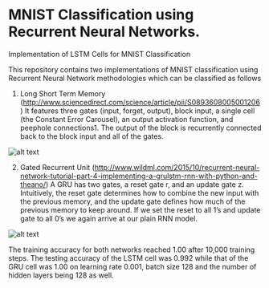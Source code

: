 # MNIST Classification using Recurrent Neural Networks.
Implementation of LSTM Cells for MNIST Classification


This repository contains two implementations of MNIST classification using Recurrent Neural Network methodologies which can be classified as follows

1. Long Short Term Memory (http://www.sciencedirect.com/science/article/pii/S0893608005001206)
It features three gates (input, forget, output), block
input, a single cell (the Constant Error Carousel), an output
activation function, and peephole connections1. The output of
the block is recurrently connected back to the block input and
all of the gates.

![alt text](https://github.com/cjblackout/LSTM_MNIST/blob/master/LSTM.JPG)

2. Gated Recurrent Unit (http://www.wildml.com/2015/10/recurrent-neural-network-tutorial-part-4-implementing-a-grulstm-rnn-with-python-and-theano/)
A GRU has two gates, a reset gate r, and an update gate z.  
Intuitively, the reset gate determines how to combine the new input with the previous memory, 
and the update gate defines how much of the previous memory to keep around. 
If we set the reset to all 1’s and  update gate to all 0’s we again arrive at our plain RNN model. 

![alt text](https://github.com/cjblackout/LSTM_MNIST/blob/master/Comparison.JPG)

The training accuracy for both networks reached 1.00 after 10,000 training steps. The testing accuracy of the LSTM cell was 0.992 while that of the GRU cell was 1.00 on learning rate 0.001, batch size 128 and the number of hidden layers being 128 as well.
